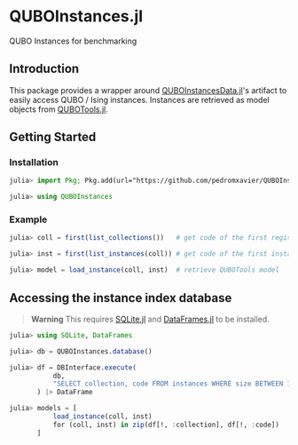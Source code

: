 # QUBOInstances.jl
QUBO Instances for benchmarking

## Introduction

This package provides a wrapper around [QUBOInstancesData.jl](https://github.com/pedromxavier/QUBOInstancesData.jl)'s artifact to easily access QUBO / Ising instances.
Instances are retrieved as model objects from [QUBOTools.jl](https://github.com/psrenergy/QUBOTools.jl).

## Getting Started

### Installation

```julia
julia> import Pkg; Pkg.add(url="https://github.com/pedromxavier/QUBOInstances.jl")

julia> using QUBOInstances
```

### Example

```julia
julia> coll = first(list_collections())   # get code of the first registered collection

julia> inst = first(list_instances(coll)) # get code of the first instance from that collection

julia> model = load_instance(coll, inst)  # retrieve QUBOTools model
```

## Accessing the instance index database

> **Warning**
> This requires [SQLite.jl](https://github.com/JuliaDatabases/SQLite.jl) and [DataFrames.jl](https://github.com/JuliaData/DataFrames.jl) to be installed.


```julia
julia> using SQLite, DataFrames

julia> db = QUBOInstances.database()

julia> df = DBInterface.execute(
           db,
           "SELECT collection, code FROM instances WHERE size BETWEEN 100 AND 200;"
       ) |> DataFrame

julia> models = [
           load_instance(coll, inst)
           for (coll, inst) in zip(df[!, :collection], df[!, :code])
       ]
```
